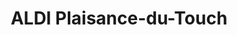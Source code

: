 ---
title: "ALDI Plaisance-du-Touch"
url: /plaisance-du-touch/aldi-plaisance-du-touch/
shop: supermarché
---